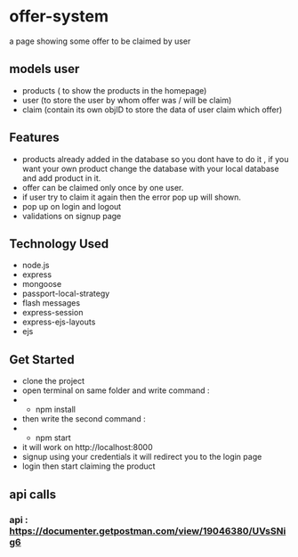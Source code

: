 # offer-system
a page showing some offer to be claimed by user 

## models user
- products ( to show the products in the homepage)
- user (to store the user by whom offer was / will be claim)
- claim (contain its own objID to store the data of user claim which offer)

## Features 
- products already added in the database so you dont have to do it , if you want your own product change the database with your local database and add product in it.
- offer can be claimed only once by one user.
- if user try to claim it again then the error pop up will shown.
- pop up on login and logout
- validations on signup page

## Technology Used
- node.js
- express
- mongoose
- passport-local-strategy
- flash messages
- express-session
- express-ejs-layouts
- ejs

## Get Started 
- clone the project
- open terminal on same folder and write command :
- - npm install
- then write the second command :
-  - npm start
-  it will work on http://localhost:8000
- signup using your credentials it will redirect you to the login page
- login then start claiming the product

## api calls

### api : https://documenter.getpostman.com/view/19046380/UVsSNig6


